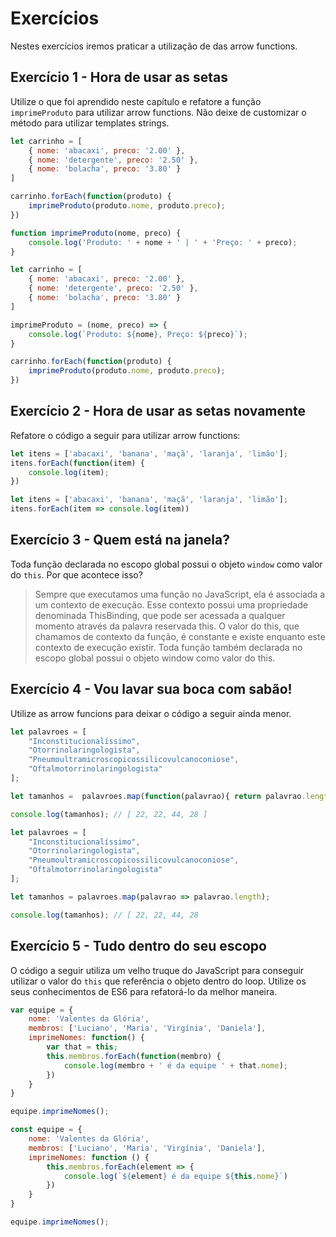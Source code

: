 # Exercícios

Nestes exercícios iremos praticar a utilização de das arrow functions.

## Exercício 1 - Hora de usar as setas
Utilize o que foi aprendido neste capítulo e refatore a função `imprimeProduto` para utilizar arrow functions. Não deixe de customizar o método para utilizar templates strings.
``` javascript
let carrinho = [
    { nome: 'abacaxi', preco: '2.00' },
    { nome: 'detergente', preco: '2.50' },
    { nome: 'bolacha', preco: '3.80' }
]

carrinho.forEach(function(produto) {
    imprimeProduto(produto.nome, produto.preco);
})

function imprimeProduto(nome, preco) {
    console.log('Produto: ' + nome + ' | ' + 'Preço: ' + preco);
}
```
```javascript
let carrinho = [
    { nome: 'abacaxi', preco: '2.00' },
    { nome: 'detergente', preco: '2.50' },
    { nome: 'bolacha', preco: '3.80' }
]

imprimeProduto = (nome, preco) => {
    console.log(`Produto: ${nome}, Preço: ${preco}`);
}

carrinho.forEach(function(produto) {
    imprimeProduto(produto.nome, produto.preco);
})
```

## Exercício 2 - Hora de usar as setas novamente
Refatore o código a seguir para utilizar arrow functions:
``` javascript
let itens = ['abacaxi', 'banana', 'maçã', 'laranja', 'limão'];
itens.forEach(function(item) {
    console.log(item);
})
```
```javascript
let itens = ['abacaxi', 'banana', 'maçã', 'laranja', 'limão'];
itens.forEach(item => console.log(item))
```

## Exercício 3 - Quem está na janela?
Toda função declarada no escopo global possui o objeto `window` como valor do `this`. Por que acontece isso?
> Sempre que executamos uma função no JavaScript, ela é associada a um contexto de execução. Esse contexto possui uma propriedade denominada ThisBinding, que pode ser acessada a qualquer momento através da palavra reservada this. O valor do this, que chamamos de contexto da função, é constante e existe enquanto este contexto de execução existir. Toda função também declarada no escopo global possui o objeto window como valor do this.

## Exercício 4 - Vou lavar sua boca com sabão!
Utilize as arrow funcions para deixar o código a seguir ainda menor.
``` javascript
let palavroes = [
    "Inconstitucionalíssimo",
    "Otorrinolaringologista",
    "Pneumoultramicroscopicossilicovulcanoconiose",
    "Oftalmotorrinolaringologista"
];

let tamanhos =  palavroes.map(function(palavrao){ return palavrao.length });

console.log(tamanhos); // [ 22, 22, 44, 28 ]
```
```javascript
let palavroes = [
    "Inconstitucionalíssimo",
    "Otorrinolaringologista",
    "Pneumoultramicroscopicossilicovulcanoconiose",
    "Oftalmotorrinolaringologista"
];

let tamanhos = palavroes.map(palavrao => palavrao.length);

console.log(tamanhos); // [ 22, 22, 44, 28 
```

## Exercício 5 - Tudo dentro do seu escopo
O código a seguir utiliza um velho truque do JavaScript para conseguir utilizar o valor do `this` que referência o objeto dentro do loop. Utilize os seus conhecimentos de ES6 para refatorá-lo da melhor maneira.

``` javascript
var equipe = {
    nome: 'Valentes da Glória',
    membros: ['Luciano', 'Maria', 'Virgínia', 'Daniela'],
    imprimeNomes: function() {
        var that = this;
        this.membros.forEach(function(membro) {
            console.log(membro + ' é da equipe ' + that.nome);
        })
    }
}

equipe.imprimeNomes();
```
```javascript
const equipe = {
    nome: 'Valentes da Glória',
    membros: ['Luciano', 'Maria', 'Virgínia', 'Daniela'],
    imprimeNomes: function () {
        this.membros.forEach(element => {
            console.log(`${element} é da equipe ${this.nome}`)
        })
    }
}

equipe.imprimeNomes();
```

